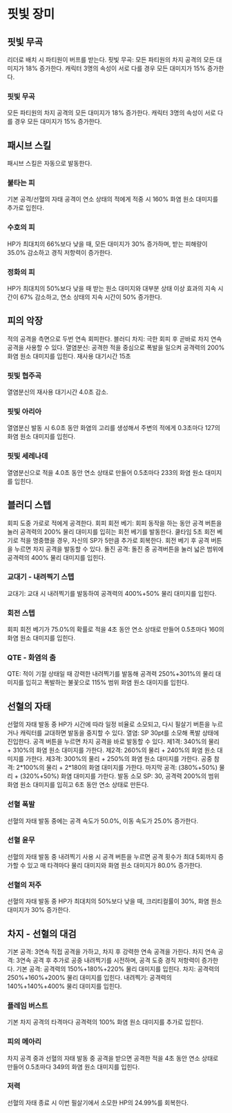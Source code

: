 # 핏빛 장미

## 핏빛 무곡

리더로 배치 시 파티원이 버프를 받는다.
핏빛 무곡: 모든 파티원의 차지 공격의 모든 대미지가 18% 증가한다. 캐릭터 3명의 속성이 서로 다를 경우 모든 대미지가 15% 증가한다.

### 핏빛 무곡

모든 파티원의 차지 공격의 모든 대미지가 18% 증가한다. 캐릭터 3명의 속성이 서로 다를 경우 모든 대미지가 15% 증가한다.

## 패시브 스킬

패시브 스킬은 자동으로 발동한다.

### 불타는 피

기본 공격/선혈의 자태 공격이 연소 상태의 적에게 적중 시 160% 화염 원소 대미지를 추가로 입힌다.

### 수호의 피

HP가 최대치의 66%보다 낮을 때, 모든 대미지가 30% 증가하며, 받는 피해량이 35.0% 감소하고 경직 저항력이 증가한다.

### 정화의 피

HP가 최대치의 50%보다 낮을 때 받는 원소 대미지와 대부분 상태 이상 효과의 지속 시간이 67% 감소하고, 연소 상태의 지속 시간이 50% 증가한다.

## 피의 악장

적의 공격을 측면으로 두번 연속 회피한다.
블러디 차지: 극한 회피 후 곧바로 차지 연속 공격을 사용할 수 있다.
열염분신: 공격한 적을 중심으로 폭발을 일으켜 공격력의 200% 화염 원소 대미지를 입힌다. 재사용 대기시간 15초

### 핏빛 협주곡

열염분신의 재사용 대기시간 4.0초 감소.

### 핏빛 아리아

열염분신 발동 시 6.0초 동안 화염의 고리를 생성해서 주변의 적에게 0.3초마다 127의 화염 원소 대미지를 입힌다.

### 핏빛 세레나데

열염분신으로 적을 4.0초 동안 연소 상태로 만들어 0.5초마다 233의 화염 원소 대미지를 입힌다.

## 블러디 스텝

회피 도중 가로로 적에게 공격한다.
회피 회전 베기: 회피 동작을 하는 동안 공격 버튼을 눌러 공격력의 200% 물리 대미지를 입히는 회전 베기를 발동한다. 쿨타임 5초
회전 베기로 적을 명중했을 경우, 자신의 SP가 5만큼 추가로 회복한다.
회전 베기 후 공격 버튼을 누르면 차지 공격을 발동할 수 있다.
돌진 공격: 돌진 중 공격버튼을 눌러 넓은 범위에 공격력의 400% 물리 대미지를 입힌다.

### 교대기 - 내려찍기 스텝

교대기: 교대 시 내려찍기를 발동하여 공격력의 400%+50% 물리 대미지를 입힌다.

### 회전 스텝

회피 회전 베기가 75.0%의 확률로 적을 4초 동안 연소 상태로 만들어 0.5초마다 160의 화염 원소 대미지를 입힌다.

### QTE - 화염의 춤

QTE: 적이 기절 상태일 때 강력한 내려찍기를 발동해 공격력 250%+301%의 물리 대미지를 입히고 폭발하는 불꽃으로 115% 범위 화염 원소 대미지를 입힌다.

## 선혈의 자태

선혈의 자태 발동 중 HP가 시간에 따라 일정 비율로 소모되고, 다시 필살기 버튼을 누르거나 캐릭터를 교대하면 발동을 중지할 수 있다.
열염: SP 30pt를 소모해 폭발 상태에 진입한다. 공격 버튼을 누르면 차지 공격을 바로 발동할 수 있다.
제1격: 340%의 물리 + 310%의 화염 원소 대미지를 가한다.
제2격: 260%의 물리 + 240%의 화염 원소 대미지를 가한다.
제3격: 300%의 물리 + 250%의 화염 원소 대미지를 가한다.
공중 참격: 2\*100%의 물리 + 2\*180의 화염 대미지를 가한다.
마지막 공격: (380%+50%) 물리 + (320%+50%) 화염 대미지를 가한다.
발동 소모 SP: 30, 공격력 200%의 범위 화염 원소 대미지를 입히고 6초 동안 연소 상태로 만든다.

### 선혈 폭발

선혈의 자태 발동 중에는 공격 속도가 50.0%, 이동 속도가 25.0% 증가한다.

### 선혈 윤무

선혈의 자태 발동 중 내려찍기 사용 시 공격 버튼을 누르면 공격 횟수가 최대 5회까지 증가할 수 있고 매 타격마다 물리 대미지와 화염 원소 대미지가 80.0% 증가한다.

### 선혈의 저주

선혈의 자태 발동 중 HP가 최대치의 50%보다 낮을 때, 크리티컬률이 30%, 화염 원소 대미지가 30% 증가한다.

## 차지 - 선혈의 대검

기본 공격: 3연속 직접 공격을 가하고, 차지 후 강력한 연속 공격을 가한다.
차지 연속 공격: 3연속 공격 후 추가로 공중 내려찍기를 시전하며, 공격 도중 경직 저항력이 증가한다.
기본 공격: 공격력의 150%+180%+220% 물리 대미지를 입힌다.
차지: 공격력의 250%+160%+200% 물리 대미지를 입힌다.
내려찍기: 공격력의 140%+140%+400% 물리 대미지를 입힌다.

### 플레임 버스트

기본 차지 공격의 타격마다 공격력의 100% 화염 원소 대미지를 추가로 입힌다.

### 피의 메아리

차지 공격 중과 선혈의 자태 발동 중 공격을 받으면 공격한 적을 4초 동안 연소 상태로 만들어 0.5초마다 349의 화염 원소 대미지를 입힌다.

### 저력

선혈의 자태 종료 시 이번 필살기에서 소모한 HP의 24.99%를 회복한다.
